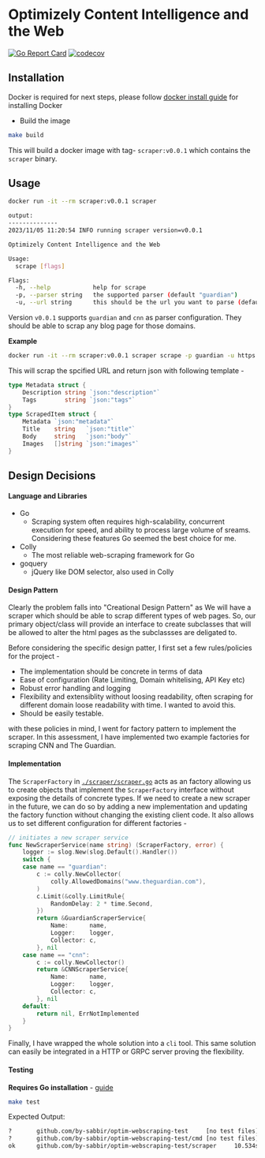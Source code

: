 # Optimizely Content Intelligence and the Web

[![Go Report Card](https://goreportcard.com/badge/github.com/by-sabbir/optim-webscraping-test)](https://goreportcard.com/report/github.com/by-sabbir/optim-webscraping-test) [![codecov](https://codecov.io/gh/by-sabbir/optim-webscraping-test/graph/badge.svg?token=9LBFSUT3JZ)](https://codecov.io/gh/by-sabbir/optim-webscraping-test)

## Installation

Docker is required for next steps, please follow [docker install guide](https://docs.docker.com/engine/install/) for installing Docker

- Build the image

```bash
make build
```

This will build a docker image with tag- `scraper:v0.0.1` which contains the `scraper` binary.

## Usage

```bash
docker run -it --rm scraper:v0.0.1 scraper

output:
--------------
2023/11/05 11:20:54 INFO running scraper version=v0.0.1

Optimizely Content Intelligence and the Web

Usage:
  scrape [flags]

Flags:
  -h, --help            help for scrape
  -p, --parser string   the supported parser (default "guardian")
  -u, --url string      this should be the url you want to parse (default "https://www.theguardian.com/world/2023/nov/03/dozens-killed-and-injured-by-magnitude-64-earthquake-in-nepal")
```

Version `v0.0.1` supports `guardian` and `cnn` as parser configuration. They should be able to scrap any blog page for those domains.

**Example**

```bash
docker run -it --rm scraper:v0.0.1 scraper scrape -p guardian -u https://www.theguardian.com/world/2023/nov/03/dozens-killed-and-injured-by-magnitude-64-earthquake-in-nepal
```

This will scrap the spcified URL and return json with following template -

```go
type Metadata struct {
    Description string `json:"description"`
    Tags        string `json:"tags"`
}
type ScrapedItem struct {
    Metadata `json:"metadata"`
    Title    string   `json:"title"`
    Body     string   `json:"body"`
    Images   []string `json:"images"`
}
```

## Design Decisions

#### Language and Libraries

- Go
  - Scraping system often requires high-scalability, concurrent execution for speed, and ability to process large volume of sreams. Considering these features Go seemed the best choice for me.
- Colly
  - The most reliable web-scraping framework for Go
- goquery
  - jQuery like DOM selector, also used in Colly

#### Design Pattern

Clearly the problem falls into "Creational Design Pattern" as We will have a scraper which should be able to scrap different types of web pages. So, our primary object/class will provide an interface to create subclasses that will be allowed to alter the html pages as the subclassses are deligated to.

Before considering the specific design patter, I first set a few rules/policies for the project -

- The implementation should be concrete in terms of data
- Ease of configuration (Rate Limiting, Domain whitelising, API Key etc)
- Robust error handling and logging
- Flexibility and extensiblity without loosing readability, often scraping for different domain loose readability with time. I wanted to avoid this.
- Should be easily testable.

with these policies in mind, I went for factory pattern to implement the scraper. In this assessment, I have implemented two example factories for scraping CNN and The Guardian.

#### Implementation

The `ScraperFactory` in [`./scraper/scraper.go`](https://github.com/by-sabbir/optim-webscraping-test/blob/efe00f45029d3c56409e4105f32236551cc882d9/scraper/scraper.go) acts as an factory allowing us to create objects that implement the `ScraperFactory` interface without exposing the details of concrete types. If we need to create a new scraper in the future, we can do so by adding a new implementation and updating the factory function without changing the existing client code. It also allows us to set different configuration for different factories - 

```go
// initiates a new scraper service
func NewScraperService(name string) (ScraperFactory, error) {
	logger := slog.New(slog.Default().Handler())
	switch {
	case name == "guardian":
		c := colly.NewCollector(
			colly.AllowedDomains("www.theguardian.com"),
		)
		c.Limit(&colly.LimitRule{
			RandomDelay: 2 * time.Second,
		})
		return &GuardianScraperService{
			Name:      name,
			Logger:    logger,
			Collector: c,
		}, nil
	case name == "cnn":
		c := colly.NewCollector()
		return &CNNScraperService{
			Name:      name,
			Logger:    logger,
			Collector: c,
		}, nil
	default:
		return nil, ErrNotImplemented
	}
}
```

Finally, I have wrapped the whole solution into a `cli` tool. This same solution can easily be integrated in a HTTP or GRPC server proving the flexibility.

#### Testing

**Requires Go installation** - [guide](https://go.dev/doc/install)

```bash
make test
```

Expected Output:
```bash
?       github.com/by-sabbir/optim-webscraping-test     [no test files]
?       github.com/by-sabbir/optim-webscraping-test/cmd [no test files]
ok      github.com/by-sabbir/optim-webscraping-test/scraper     10.534s coverage: 97.4% of statements
```